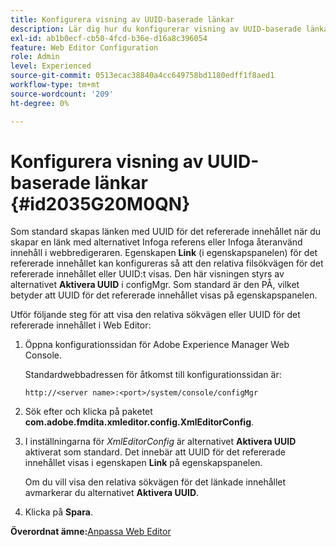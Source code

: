 ```yaml
---
title: Konfigurera visning av UUID-baserade länkar
description: Lär dig hur du konfigurerar visning av UUID-baserade länkar
exl-id: ab1b0ecf-cb50-4fcd-b36e-d16a8c396054
feature: Web Editor Configuration
role: Admin
level: Experienced
source-git-commit: 0513ecac38840a4cc649758bd1180edff1f8aed1
workflow-type: tm+mt
source-wordcount: '209'
ht-degree: 0%

---
```


# Konfigurera visning av UUID-baserade länkar {#id2035G20M0QN}

Som standard skapas länken med UUID för det refererade innehållet när du skapar en länk med alternativet Infoga referens eller Infoga återanvänd innehåll i webbredigeraren. Egenskapen **Link** \(i egenskapspanelen\) för det refererade innehållet kan konfigureras så att den relativa filsökvägen för det refererade innehållet eller UUID:t visas. Den här visningen styrs av alternativet **Aktivera UUID** i configMgr. Som standard är den PÅ, vilket betyder att UUID för det refererade innehållet visas på egenskapspanelen.

Utför följande steg för att visa den relativa sökvägen eller UUID för det refererade innehållet i Web Editor:

1. Öppna konfigurationssidan för Adobe Experience Manager Web Console.

   Standardwebbadressen för åtkomst till konfigurationssidan är:

   ```http
   http://<server name>:<port>/system/console/configMgr
   ```

1. Sök efter och klicka på paketet **com.adobe.fmdita.xmleditor.config.XmlEditorConfig**.

1. I inställningarna för *XmlEditorConfig* är alternativet **Aktivera UUID** aktiverat som standard. Det innebär att UUID för det refererade innehållet visas i egenskapen **Link** på egenskapspanelen.

   Om du vill visa den relativa sökvägen för det länkade innehållet avmarkerar du alternativet **Aktivera UUID**.

1. Klicka på **Spara**.


**Överordnat ämne:**&#x200B;[ Anpassa Web Editor](conf-web-editor.md)
